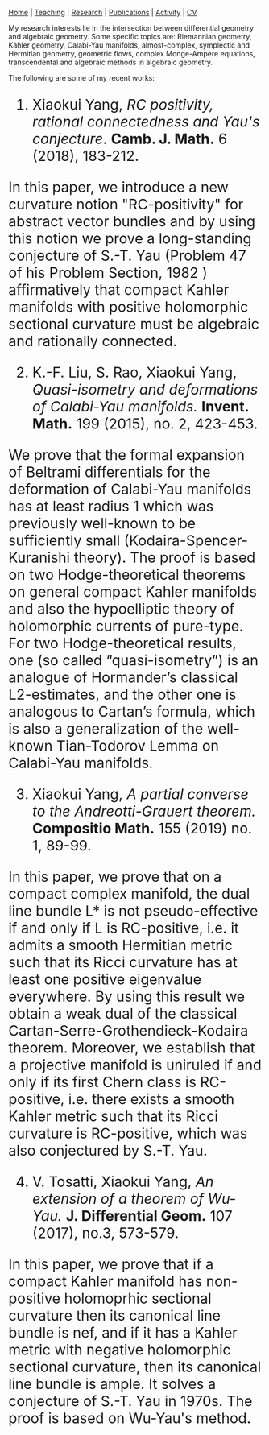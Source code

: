  [Home](https://ymsc-geometry.github.io/xkyang)  | [Teaching](https://ubw-q.github.io/teaching) |  [Research](https://ymsc-geometry.github.io/yangresearch)  |  [Publications](https://ubw-q.github.io/publications)  |  [Activity](https://ubw-q.github.io/activity)  |  [CV](https://ubw-q.github.io/cv)  





My research interests lie in the intersection between differential geometry and algebraic geometry. Some specific topics are: Riemannian geometry, Kähler geometry, Calabi-Yau manifolds, almost-complex, symplectic and Hermitian geometry, geometric flows, complex Monge-Ampère equations, transcendental and algebraic methods in algebraic geometry.



The following are some of my recent works:

<span style="font-color:blue;font-size:28px;"> 

1. Xiaokui Yang,  *RC positivity, rational connectedness and Yau's conjecture*.  **Camb. J. Math.** 6 (2018), 183-212.</span>

In this paper, we introduce a new curvature notion "RC-positivity" for abstract vector bundles and by using this notion we prove a long-standing conjecture of S.-T. Yau (Problem 47 of his Problem Section, 1982 ) affirmatively that compact Kahler manifolds with positive holomorphic sectional curvature must be algebraic and rationally connected.



2. K.-F. Liu, S. Rao, Xiaokui Yang,  *Quasi-isometry and deformations of Calabi-Yau manifolds.*  **Invent. Math.** 199 (2015), no. 2, 423-453. 

We prove that the formal expansion of Beltrami differentials for the deformation of Calabi-Yau manifolds has at least radius 1 which was previously well-known to be sufficiently small (Kodaira-Spencer-Kuranishi theory). The proof is based on two Hodge-theoretical theorems on general compact Kahler manifolds and also the hypoelliptic theory of holomorphic currents of pure-type. For two Hodge-theoretical results, one (so called “quasi-isometry”) is an analogue of Hormander’s classical L2-estimates, and the other one is analogous to Cartan’s formula, which is also a generalization of the well-known Tian-Todorov Lemma on Calabi-Yau manifolds.



3. Xiaokui Yang,  *A partial converse to the Andreotti-Grauert theorem.*    **Compositio Math.**  155  (2019)  no. 1, 89-99. 

In this paper, we prove that on a compact complex manifold, the dual line bundle L* is not pseudo-effective if and only if L is RC-positive, i.e. it admits a smooth Hermitian metric such that its Ricci curvature has at least one positive eigenvalue everywhere. By using this result we obtain a weak dual of the classical Cartan-Serre-Grothendieck-Kodaira theorem. Moreover, we establish that a projective manifold is uniruled if and only if its first Chern class is RC-positive, i.e. there exists a smooth Kahler metric such that its Ricci curvature is RC-positive, which was also conjectured by S.-T. Yau.



4. V. Tosatti, Xiaokui Yang,  *An extension of a theorem of Wu-Yau.*  **J. Differential Geom.** 107 (2017), no.3, 573-579.

In this paper, we prove that if a compact Kahler manifold has non-positive holomoprhic sectional curvature then its canonical line bundle is nef, and if it has a Kahler metric with negative holomorphic sectional curvature, then its canonical line bundle is ample. It solves a conjecture of S.-T. Yau in 1970s. The proof is based on Wu-Yau's method.





